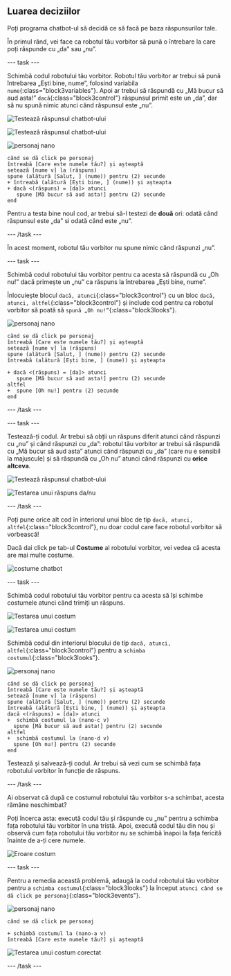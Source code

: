 ## Luarea deciziilor

Poți programa chatbot-ul să decidă ce să facă pe baza răspunsurilor tale.

În primul rând, vei face ca robotul tău vorbitor să pună o întrebare la care poți răspunde cu „da” sau „nu”.

\--- task \---

Schimbă codul robotului tău vorbitor. Robotul tău vorbitor ar trebui să pună întrebarea „Ești bine, nume”, folosind variabila `nume`{:class="block3variables"}. Apoi ar trebui să răspundă cu „Mă bucur să aud asta!” `dacă`{:class="block3control"} răspunsul primit este un „da”, dar să nu spună nimic atunci când răspunsul este „nu”.

![Testează răspunsul chatbot-ului](images/chatbot-if-test1-annotated.png)

![Testează răspunsul chatbot-ului](images/chatbot-if-test2.png)

![personaj nano](images/nano-sprite.png)

```blocks3
când se dă click pe personaj
întreabă [Care este numele tău?] și așteaptă
setează [nume v] la (răspuns)
spune (alătură [Salut, ] (nume)) pentru (2) secunde
+ întreabă (alătură [Ești bine, ] (nume)) și așteapta
+ dacă <(răspuns) = [da]> atunci 
   spune [Mă bucur să aud asta!] pentru (2) secunde
end
```

Pentru a testa bine noul cod, ar trebui să-l testezi de **două** ori: odată când răspunsul este „da” si odată când este „nu”.

\--- /task \---

În acest moment, robotul tău vorbitor nu spune nimic când răspunzi „nu”.

\--- task \---

Schimbă codul robotului tău vorbitor pentru ca acesta să răspundă cu „Oh nu!” dacă primește un „nu” ca răspuns la întrebarea „Ești bine, nume”.

Înlocuiește blocul `dacă, atunci`{:class="block3control"} cu un bloc `dacă, atunci, altfel`{:class="block3control"} și include cod pentru ca robotul vorbitor să poată să `spună „Oh nu!”`{:class="block3looks"}.

![personaj nano](images/nano-sprite.png)

```blocks3
când se dă click pe personaj
întreabă [Care este numele tău?] și așteaptă
setează [nume v] la (răspuns)
spune (alătură [Salut, ] (nume)) pentru (2) secunde
întreabă (alătură [Ești bine, ] (nume)) și așteapta

+ dacă <(răspuns) = [da]> atunci 
   spune [Mă bucur să aud asta!] pentru (2) secunde
altfel 
+  spune [Oh nu!] pentru (2) secunde
end
```

\--- /task \---

\--- task \---

Testează-ți codul. Ar trebui să obții un răspuns diferit atunci când răspunzi cu „nu” și când răspunzi cu „da”: robotul tău vorbitor ar trebui să răspundă cu „Mă bucur să aud asta” atunci când răspunzi cu „da” (care nu e sensibil la majuscule) și să răspundă cu „Oh nu” atunci când răspunzi cu **orice altceva**.

![Testează răspunsul chatbot-ului](images/chatbot-if-test2.png)

![Testarea unui răspuns da/nu](images/chatbot-if-else-test.png)

\--- /task \---

Poți pune orice alt cod în interiorul unui bloc de tip `dacă, atunci, altfel`{:class="block3control"}, nu doar codul care face robotul vorbitor să vorbească!

Dacă dai click pe tab-ul **Costume** al robotului vorbitor, vei vedea că acesta are mai multe costume.

![costume chatbot](images/chatbot-costume-view-annotated.png)

\--- task \---

Schimbă codul robotului tău vorbitor pentru ca acesta să își schimbe costumele atunci când trimiți un răspuns.

![Testarea unui costum](images/chatbot-costume-test1.png)

![Testarea unui costum](images/chatbot-costume-test2.png)

Schimbă codul din interiorul blocului de tip `dacă, atunci, altfel`{:class="block3control"} pentru a `schimba costumul`{:class="block3looks"}.

![personaj nano](images/nano-sprite.png)

```blocks3
când se dă click pe personaj
întreabă [Care este numele tău?] și așteaptă
setează [nume v] la (răspuns)
spune (alătură [Salut, ] (nume)) pentru (2) secunde
întreabă (alătură [Ești bine, ] (nume)) și așteapta
dacă <(răspuns) = [da]> atunci 
+  schimbă costumul la (nano-c v)
  spune [Mă bucur să aud asta!] pentru (2) secunde
altfel 
+  schimbă costumul la (nano-d v)
  spune [Oh nu!] pentru (2) secunde
end
```

Testează și salvează-ți codul. Ar trebui să vezi cum se schimbă fața robotului vorbitor în funcție de răspuns.

\--- /task \---

Ai observat că după ce costumul robotului tău vorbitor s-a schimbat, acesta rămâne neschimbat?

Poți încerca asta: execută codul tău și răspunde cu „nu” pentru a schimba fața robotului tău vorbitor în una tristă. Apoi, execută codul tău din nou și observă cum fața robotului tău vorbitor nu se schimbă înapoi la fața fericită înainte de a-ți cere numele.

![Eroare costum](images/chatbot-costume-bug-test.png)

\--- task \---

Pentru a remedia această problemă, adaugă la codul robotului tău vorbitor pentru a `schimba costumul`{:class="block3looks"} la început `atunci când se dă click pe personaj`{:class="block3events"}.

![personaj nano](images/nano-sprite.png)

```blocks3
când se dă click pe personaj

+ schimbă costumul la (nano-a v)
întreabă [Care este numele tău?] și așteaptă
```

![Testarea unui costum corectat](images/chatbot-costume-fix-test.png)

\--- /task \---